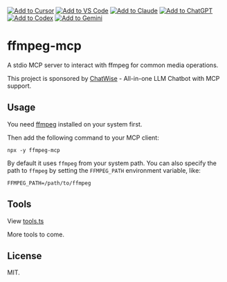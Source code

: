[![Add to Cursor](https://fastmcp.me/badges/cursor_dark.svg)](https://fastmcp.me/MCP/Details/862/ffmpeg-media-tools)
[![Add to VS Code](https://fastmcp.me/badges/vscode_dark.svg)](https://fastmcp.me/MCP/Details/862/ffmpeg-media-tools)
[![Add to Claude](https://fastmcp.me/badges/claude_dark.svg)](https://fastmcp.me/MCP/Details/862/ffmpeg-media-tools)
[![Add to ChatGPT](https://fastmcp.me/badges/chatgpt_dark.svg)](https://fastmcp.me/MCP/Details/862/ffmpeg-media-tools)
[![Add to Codex](https://fastmcp.me/badges/codex_dark.svg)](https://fastmcp.me/MCP/Details/862/ffmpeg-media-tools)
[![Add to Gemini](https://fastmcp.me/badges/gemini_dark.svg)](https://fastmcp.me/MCP/Details/862/ffmpeg-media-tools)

# ffmpeg-mcp

A stdio MCP server to interact with ffmpeg for common media operations.

This project is sponsored by [ChatWise](https://chatwise.app) - All-in-one LLM Chatbot with MCP support.

## Usage

You need [ffmpeg](https://www.ffmpeg.org/) installed on your system first.

Then add the following command to your MCP client:

```
npx -y ffmpeg-mcp
```

By default it uses `ffmpeg` from your system path. You can also specify the path to `ffmpeg` by setting the `FFMPEG_PATH` environment variable, like:

```
FFMPEG_PATH=/path/to/ffmpeg
```

## Tools

View [tools.ts](./tools.ts)

More tools to come.

## License

MIT.

